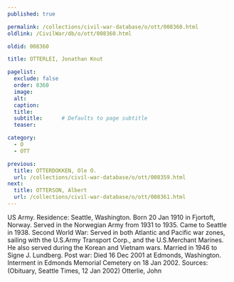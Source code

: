 ```yaml
---
published: true

permalink: /collections/civil-war-database/o/ott/008360.html
oldlink: /CivilWar/db/o/ott/008360.html

oldid: 008360

title: OTTERLEI, Jonathan Knut

pagelist:
  exclude: false
  order: 8360
  image: 
  alt:
  caption:
  title:
  subtitle:      # Defaults to page subtitle
  teaser:

category: 
  - O 
  - OTT

previous:
  title: OTTERDOKKEN, Ole O.
  url: /collections/civil-war-database/o/ott/008359.html  
next:
  title: OTTERSON, Albert
  url: /collections/civil-war-database/o/ott/008361.html   
---
```

US Army. Residence: Seattle, Washington. Born 20 Jan 1910 in Fjortoft, Norway. Served in the Norwegian Army from 1931 to 1935. Came to Seattle in 1938. Second World War: Served in both Atlantic and Pacific war zones, sailing with the U.S.Army Transport Corp., and the U.S.Merchant Marines. He also served during the Korean and Vietnam wars. Married in 1946 to Signe J. Lundberg. Post war: Died 16 Dec 2001 at Edmonds, Washington. Interment in Edmonds Memorial Cemetery on 18 Jan 2002. Sources: (Obituary, Seattle Times, 12 Jan 2002) &#147;Otterlie, John&#148;